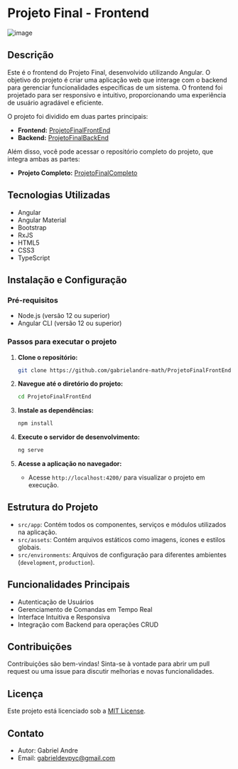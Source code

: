 # Projeto Final - Frontend
![image](https://github.com/user-attachments/assets/dfb9f8ea-8aac-488e-8ecf-cc0b175ae122)

## Descrição

Este é o frontend do Projeto Final, desenvolvido utilizando Angular. O objetivo do projeto é criar uma aplicação web que interage com o backend para gerenciar funcionalidades específicas de um sistema. O frontend foi projetado para ser responsivo e intuitivo, proporcionando uma experiência de usuário agradável e eficiente.

O projeto foi dividido em duas partes principais:

- **Frontend:** [ProjetoFinalFrontEnd](https://github.com/gabrielandre-math/ProjetoFinalFrontEnd)
- **Backend:** [ProjetoFinalBackEnd](https://github.com/gabrielandre-math/ProjetoFinalBackend)

Além disso, você pode acessar o repositório completo do projeto, que integra ambas as partes:

- **Projeto Completo:** [ProjetoFinalCompleto](https://github.com/gabrielandre-math/ProjetoFinalCompleto)

## Tecnologias Utilizadas

- Angular
- Angular Material
- Bootstrap
- RxJS
- HTML5
- CSS3
- TypeScript

## Instalação e Configuração

### Pré-requisitos

- Node.js (versão 12 ou superior)
- Angular CLI (versão 12 ou superior)

### Passos para executar o projeto

1. **Clone o repositório:**
   ```bash
   git clone https://github.com/gabrielandre-math/ProjetoFinalFrontEnd.git
   ```

2. **Navegue até o diretório do projeto:**
   ```bash
   cd ProjetoFinalFrontEnd
   ```

3. **Instale as dependências:**
   ```bash
   npm install
   ```

4. **Execute o servidor de desenvolvimento:**
   ```bash
   ng serve
   ```

5. **Acesse a aplicação no navegador:**
   - Acesse `http://localhost:4200/` para visualizar o projeto em execução.

## Estrutura do Projeto

- `src/app`: Contém todos os componentes, serviços e módulos utilizados na aplicação.
- `src/assets`: Contém arquivos estáticos como imagens, ícones e estilos globais.
- `src/environments`: Arquivos de configuração para diferentes ambientes (`development`, `production`).

## Funcionalidades Principais

- Autenticação de Usuários
- Gerenciamento de Comandas em Tempo Real
- Interface Intuitiva e Responsiva
- Integração com Backend para operações CRUD

## Contribuições

Contribuições são bem-vindas! Sinta-se à vontade para abrir um pull request ou uma issue para discutir melhorias e novas funcionalidades.

## Licença

Este projeto está licenciado sob a [MIT License](LICENSE).

## Contato

- Autor: Gabriel Andre
- Email: gabrieldevpyc@gmail.com
